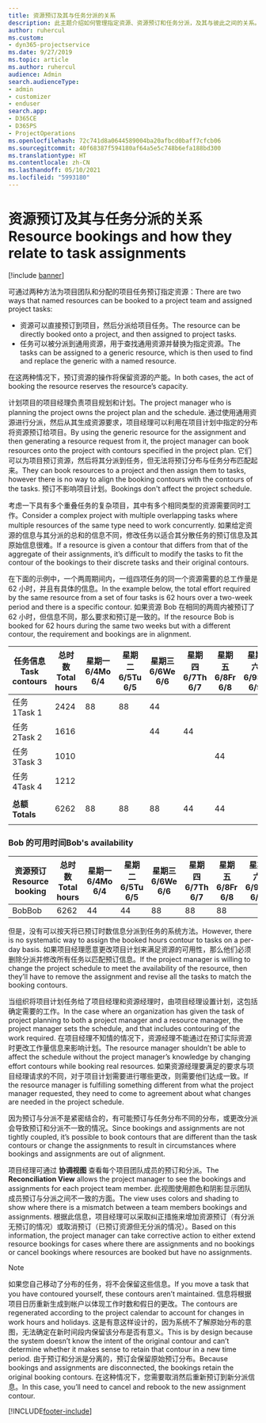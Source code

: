 ```yaml
---
title: 资源预订及其与任务分派的关系
description: 此主题介绍如何管理指定资源、资源预订和任务分派，及其与彼此之间的关系。
author: ruhercul
ms.custom:
- dyn365-projectservice
ms.date: 9/27/2019
ms.topic: article
ms.author: ruhercul
audience: Admin
search.audienceType:
- admin
- customizer
- enduser
search.app:
- D365CE
- D365PS
- ProjectOperations
ms.openlocfilehash: 72c741d8a0644589004ba20afbcd0baff7cfcb06
ms.sourcegitcommit: 40f68387f594180af64a5e5c748b6efa188bd300
ms.translationtype: HT
ms.contentlocale: zh-CN
ms.lasthandoff: 05/10/2021
ms.locfileid: "5993180"
---
```

# <a name="resource-bookings-and-how-they-relate-to-task-assignments"></a><span data-ttu-id="28cfd-103">资源预订及其与任务分派的关系</span><span class="sxs-lookup"><span data-stu-id="28cfd-103">Resource bookings and how they relate to task assignments</span></span>

[!include [banner](../includes/psa-now-project-operations.md)]

<span data-ttu-id="28cfd-104">可通过两种方法为项目团队和分配的项目任务预订指定资源：</span><span class="sxs-lookup"><span data-stu-id="28cfd-104">There are two ways that named resources can be booked to a project team and assigned project tasks:</span></span>

- <span data-ttu-id="28cfd-105">资源可以直接预订到项目，然后分派给项目任务。</span><span class="sxs-lookup"><span data-stu-id="28cfd-105">The resource can be directly booked onto a project, and then assigned to project tasks.</span></span>
- <span data-ttu-id="28cfd-106">任务可以被分派到通用资源，用于查找通用资源并替换为指定资源。</span><span class="sxs-lookup"><span data-stu-id="28cfd-106">The tasks can be assigned to a generic resource, which is then used to find and replace the generic with a named resource.</span></span> 

<span data-ttu-id="28cfd-107">在这两种情况下，预订资源的操作将保留资源的产能。</span><span class="sxs-lookup"><span data-stu-id="28cfd-107">In both cases, the act of booking the resource reserves the resource’s capacity.</span></span>

<span data-ttu-id="28cfd-108">计划项目的项目经理负责项目规划和计划。</span><span class="sxs-lookup"><span data-stu-id="28cfd-108">The project manager who is planning the project owns the project plan and the schedule.</span></span> <span data-ttu-id="28cfd-109">通过使用通用资源进行分派，然后从其生成资源要求，项目经理可以利用在项目计划中指定的分布将资源预订给项目。</span><span class="sxs-lookup"><span data-stu-id="28cfd-109">By using the generic resource for the assignment and then generating a resource request from it, the project manager can book resources onto the project with contours specified in the project plan.</span></span> <span data-ttu-id="28cfd-110">它们可以为项目预订资源，然后将其分派到任务，但无法将预订分布与任务分布匹配起来。</span><span class="sxs-lookup"><span data-stu-id="28cfd-110">They can book resources to a project and then assign them to tasks, however there is no way to align the booking contours with the contours of the tasks.</span></span> <span data-ttu-id="28cfd-111">预订不影响项目计划。</span><span class="sxs-lookup"><span data-stu-id="28cfd-111">Bookings don't affect the project schedule.</span></span>

<span data-ttu-id="28cfd-112">考虑一下具有多个重叠任务的复杂项目，其中有多个相同类型的资源需要同时工作。</span><span class="sxs-lookup"><span data-stu-id="28cfd-112">Consider a complex project with multiple overlapping tasks where multiple resources of the same type need to work concurrently.</span></span> <span data-ttu-id="28cfd-113">如果给定资源的信息与其分派的总和的信息不同，修改任务以适合其分散任务的预订信息及其原始信息很难。</span><span class="sxs-lookup"><span data-stu-id="28cfd-113">If a resource is given a contour that differs from that of the aggregate of their assignments, it’s difficult to modify the tasks to fit the contour of the bookings to their discrete tasks and their original contours.</span></span>

<span data-ttu-id="28cfd-114">在下面的示例中，一个两周期间内，一组四项任务的同一个资源需要的总工作量是 62 小时，并且有具体的信息。</span><span class="sxs-lookup"><span data-stu-id="28cfd-114">In the example below, the total effort required by the same resource from a set of four tasks is 62 hours over a two-week period and there is a specific contour.</span></span> <span data-ttu-id="28cfd-115">如果资源 Bob 在相同的两周内被预订了 62 小时，但信息不同，那么要求和预订是一致的。</span><span class="sxs-lookup"><span data-stu-id="28cfd-115">If the resource Bob is booked for 62 hours during the same two weeks but with a different contour, the requirement and bookings are in alignment.</span></span>

| <span data-ttu-id="28cfd-116">**任务信息**</span><span class="sxs-lookup"><span data-stu-id="28cfd-116">**Task contours**</span></span>    | <span data-ttu-id="28cfd-117">**总时数**</span><span class="sxs-lookup"><span data-stu-id="28cfd-117">**Total hours**</span></span> | <span data-ttu-id="28cfd-118">星期一 6/4</span><span class="sxs-lookup"><span data-stu-id="28cfd-118">Mo 6/4</span></span> | <span data-ttu-id="28cfd-119">星期二 6/5</span><span class="sxs-lookup"><span data-stu-id="28cfd-119">Tu 6/5</span></span> | <span data-ttu-id="28cfd-120">星期三 6/6</span><span class="sxs-lookup"><span data-stu-id="28cfd-120">We 6/6</span></span> | <span data-ttu-id="28cfd-121">星期四 6/7</span><span class="sxs-lookup"><span data-stu-id="28cfd-121">Th 6/7</span></span> | <span data-ttu-id="28cfd-122">星期五 6/8</span><span class="sxs-lookup"><span data-stu-id="28cfd-122">Fr 6/8</span></span> | <span data-ttu-id="28cfd-123">星期六 6/9</span><span class="sxs-lookup"><span data-stu-id="28cfd-123">Sa 6/9</span></span> | <span data-ttu-id="28cfd-124">星期日 6/10</span><span class="sxs-lookup"><span data-stu-id="28cfd-124">Su 6/10</span></span> | <span data-ttu-id="28cfd-125">星期一 6/11</span><span class="sxs-lookup"><span data-stu-id="28cfd-125">Mo 6/11</span></span> | <span data-ttu-id="28cfd-126">星期二 6/12</span><span class="sxs-lookup"><span data-stu-id="28cfd-126">Tu 6/12</span></span> | <span data-ttu-id="28cfd-127">星期三 6/13</span><span class="sxs-lookup"><span data-stu-id="28cfd-127">We 6/13</span></span> | <span data-ttu-id="28cfd-128">星期四 6/14</span><span class="sxs-lookup"><span data-stu-id="28cfd-128">Th 6/14</span></span> | <span data-ttu-id="28cfd-129">星期五 6/15</span><span class="sxs-lookup"><span data-stu-id="28cfd-129">Fr 6/15</span></span> |
|----------------------|-----------------|--------|--------|--------|--------|--------|--------|---------|---------|---------|---------|---------|---------|
| <span data-ttu-id="28cfd-130">任务 1</span><span class="sxs-lookup"><span data-stu-id="28cfd-130">Task 1</span></span>               | <span data-ttu-id="28cfd-131">24</span><span class="sxs-lookup"><span data-stu-id="28cfd-131">24</span></span>              | <span data-ttu-id="28cfd-132">8</span><span class="sxs-lookup"><span data-stu-id="28cfd-132">8</span></span>      | <span data-ttu-id="28cfd-133">8</span><span class="sxs-lookup"><span data-stu-id="28cfd-133">8</span></span>      | <span data-ttu-id="28cfd-134">4</span><span class="sxs-lookup"><span data-stu-id="28cfd-134">4</span></span>      |        |        |        |         |         |         | <span data-ttu-id="28cfd-135">4</span><span class="sxs-lookup"><span data-stu-id="28cfd-135">4</span></span>       |         |         |
| <span data-ttu-id="28cfd-136">任务 2</span><span class="sxs-lookup"><span data-stu-id="28cfd-136">Task 2</span></span>               | <span data-ttu-id="28cfd-137">16</span><span class="sxs-lookup"><span data-stu-id="28cfd-137">16</span></span>              |        |        | <span data-ttu-id="28cfd-138">4</span><span class="sxs-lookup"><span data-stu-id="28cfd-138">4</span></span>      | <span data-ttu-id="28cfd-139">4</span><span class="sxs-lookup"><span data-stu-id="28cfd-139">4</span></span>      |        |        |         | <span data-ttu-id="28cfd-140">8</span><span class="sxs-lookup"><span data-stu-id="28cfd-140">8</span></span>       |         |         |         |         |
| <span data-ttu-id="28cfd-141">任务 3</span><span class="sxs-lookup"><span data-stu-id="28cfd-141">Task 3</span></span>               | <span data-ttu-id="28cfd-142">10</span><span class="sxs-lookup"><span data-stu-id="28cfd-142">10</span></span>              |        |        |        |        | <span data-ttu-id="28cfd-143">4</span><span class="sxs-lookup"><span data-stu-id="28cfd-143">4</span></span>      |        |         |         | <span data-ttu-id="28cfd-144">4</span><span class="sxs-lookup"><span data-stu-id="28cfd-144">4</span></span>       |         | <span data-ttu-id="28cfd-145">2</span><span class="sxs-lookup"><span data-stu-id="28cfd-145">2</span></span>       |         |
| <span data-ttu-id="28cfd-146">任务 4</span><span class="sxs-lookup"><span data-stu-id="28cfd-146">Task 4</span></span>               | <span data-ttu-id="28cfd-147">12</span><span class="sxs-lookup"><span data-stu-id="28cfd-147">12</span></span>              |        |        |        |        |        |        |         |         |         | <span data-ttu-id="28cfd-148">4</span><span class="sxs-lookup"><span data-stu-id="28cfd-148">4</span></span>       |         | <span data-ttu-id="28cfd-149">8</span><span class="sxs-lookup"><span data-stu-id="28cfd-149">8</span></span>       |
|                      |                 |        |        |        |        |        |        |         |         |         |         |         |         |
| <span data-ttu-id="28cfd-150">**总额**</span><span class="sxs-lookup"><span data-stu-id="28cfd-150">**Totals**</span></span>           | <span data-ttu-id="28cfd-151">62</span><span class="sxs-lookup"><span data-stu-id="28cfd-151">62</span></span>              | <span data-ttu-id="28cfd-152">8</span><span class="sxs-lookup"><span data-stu-id="28cfd-152">8</span></span>      | <span data-ttu-id="28cfd-153">8</span><span class="sxs-lookup"><span data-stu-id="28cfd-153">8</span></span>      | <span data-ttu-id="28cfd-154">8</span><span class="sxs-lookup"><span data-stu-id="28cfd-154">8</span></span>      | <span data-ttu-id="28cfd-155">4</span><span class="sxs-lookup"><span data-stu-id="28cfd-155">4</span></span>      | <span data-ttu-id="28cfd-156">4</span><span class="sxs-lookup"><span data-stu-id="28cfd-156">4</span></span>      |        |         | <span data-ttu-id="28cfd-157">8</span><span class="sxs-lookup"><span data-stu-id="28cfd-157">8</span></span>       | <span data-ttu-id="28cfd-158">4</span><span class="sxs-lookup"><span data-stu-id="28cfd-158">4</span></span>       | <span data-ttu-id="28cfd-159">8</span><span class="sxs-lookup"><span data-stu-id="28cfd-159">8</span></span>       | <span data-ttu-id="28cfd-160">2</span><span class="sxs-lookup"><span data-stu-id="28cfd-160">2</span></span>       | <span data-ttu-id="28cfd-161">8</span><span class="sxs-lookup"><span data-stu-id="28cfd-161">8</span></span>       |
|                      |                 |        |        |        |        |        |        |         |         |         |         |

### <a name="bobs-availability"></a><span data-ttu-id="28cfd-162">Bob 的可用时间</span><span class="sxs-lookup"><span data-stu-id="28cfd-162">Bob's availability</span></span>
| <span data-ttu-id="28cfd-163">**资源预订**</span><span class="sxs-lookup"><span data-stu-id="28cfd-163">**Resource   booking**</span></span> | <span data-ttu-id="28cfd-164">**总时数**</span><span class="sxs-lookup"><span data-stu-id="28cfd-164">**Total hours**</span></span> | <span data-ttu-id="28cfd-165">星期一 6/4</span><span class="sxs-lookup"><span data-stu-id="28cfd-165">Mo 6/4</span></span> | <span data-ttu-id="28cfd-166">星期二 6/5</span><span class="sxs-lookup"><span data-stu-id="28cfd-166">Tu 6/5</span></span> | <span data-ttu-id="28cfd-167">星期三 6/6</span><span class="sxs-lookup"><span data-stu-id="28cfd-167">We 6/6</span></span> | <span data-ttu-id="28cfd-168">星期四 6/7</span><span class="sxs-lookup"><span data-stu-id="28cfd-168">Th 6/7</span></span> | <span data-ttu-id="28cfd-169">星期五 6/8</span><span class="sxs-lookup"><span data-stu-id="28cfd-169">Fr 6/8</span></span> | <span data-ttu-id="28cfd-170">星期六 6/9</span><span class="sxs-lookup"><span data-stu-id="28cfd-170">Sa 6/9</span></span> | <span data-ttu-id="28cfd-171">星期日 6/10</span><span class="sxs-lookup"><span data-stu-id="28cfd-171">Su 6/10</span></span> | <span data-ttu-id="28cfd-172">星期一 6/11</span><span class="sxs-lookup"><span data-stu-id="28cfd-172">Mo 6/11</span></span> | <span data-ttu-id="28cfd-173">星期二 6/12</span><span class="sxs-lookup"><span data-stu-id="28cfd-173">Tu 6/12</span></span> | <span data-ttu-id="28cfd-174">星期三 6/13</span><span class="sxs-lookup"><span data-stu-id="28cfd-174">We 6/13</span></span> | <span data-ttu-id="28cfd-175">星期四 6/14</span><span class="sxs-lookup"><span data-stu-id="28cfd-175">Th 6/14</span></span> | <span data-ttu-id="28cfd-176">星期五 6/15</span><span class="sxs-lookup"><span data-stu-id="28cfd-176">Fr 6/15</span></span> |
|------------------------|-----------------|--------|--------|--------|--------|--------|--------|---------|---------|---------|---------|---------|---------|
| <span data-ttu-id="28cfd-177">Bob</span><span class="sxs-lookup"><span data-stu-id="28cfd-177">Bob</span></span>                    | <span data-ttu-id="28cfd-178">62</span><span class="sxs-lookup"><span data-stu-id="28cfd-178">62</span></span>              | <span data-ttu-id="28cfd-179">4</span><span class="sxs-lookup"><span data-stu-id="28cfd-179">4</span></span>      | <span data-ttu-id="28cfd-180">4</span><span class="sxs-lookup"><span data-stu-id="28cfd-180">4</span></span>      | <span data-ttu-id="28cfd-181">8</span><span class="sxs-lookup"><span data-stu-id="28cfd-181">8</span></span>      | <span data-ttu-id="28cfd-182">8</span><span class="sxs-lookup"><span data-stu-id="28cfd-182">8</span></span>      | <span data-ttu-id="28cfd-183">8</span><span class="sxs-lookup"><span data-stu-id="28cfd-183">8</span></span>      |        |         | <span data-ttu-id="28cfd-184">4</span><span class="sxs-lookup"><span data-stu-id="28cfd-184">4</span></span>       | <span data-ttu-id="28cfd-185">4</span><span class="sxs-lookup"><span data-stu-id="28cfd-185">4</span></span>       | <span data-ttu-id="28cfd-186">8</span><span class="sxs-lookup"><span data-stu-id="28cfd-186">8</span></span>       | <span data-ttu-id="28cfd-187">8</span><span class="sxs-lookup"><span data-stu-id="28cfd-187">8</span></span>       | <span data-ttu-id="28cfd-188">6</span><span class="sxs-lookup"><span data-stu-id="28cfd-188">6</span></span>       |

<span data-ttu-id="28cfd-189">但是，没有可以按天将已预订时数信息分派到任务的系统方法。</span><span class="sxs-lookup"><span data-stu-id="28cfd-189">However, there is no systematic way to assign the booked hours contour to tasks on a per-day basis.</span></span> <span data-ttu-id="28cfd-190">如果项目经理愿意更改项目计划来满足资源的可用性，那么他们必须删除分派并修改所有任务以匹配预订信息。</span><span class="sxs-lookup"><span data-stu-id="28cfd-190">If the project manager is willing to change the project schedule to meet the availability of the resource, then they’ll have to remove the assignment and revise all the tasks to match the booking contours.</span></span>

<span data-ttu-id="28cfd-191">当组织将项目计划任务给了项目经理和资源经理时，由项目经理设置计划，这包括确定需要的工作。</span><span class="sxs-lookup"><span data-stu-id="28cfd-191">In the case where an organization has given the task of project planning to both a project manager and a resource manager, the project manager sets the schedule, and that includes contouring of the work required.</span></span> <span data-ttu-id="28cfd-192">在项目经理不知情的情况下，资源经理不能通过在预订实际资源时更改工作量信息来影响计划。</span><span class="sxs-lookup"><span data-stu-id="28cfd-192">The resource manager shouldn’t be able to affect the schedule without the project manager’s knowledge by changing effort contours while booking real resources.</span></span> <span data-ttu-id="28cfd-193">如果资源经理要满足的要求与项目经理请求的不同，对于项目计划需要进行哪些更改，则需要他们达成一致。</span><span class="sxs-lookup"><span data-stu-id="28cfd-193">If the resource manager is fulfilling something different from what the project manager requested, they need to come to agreement about what changes are needed in the project schedule.</span></span>

<span data-ttu-id="28cfd-194">因为预订与分派不是紧密结合的，有可能预订与任务分布不同的分布，或更改分派会导致预订和分派不一致的情况。</span><span class="sxs-lookup"><span data-stu-id="28cfd-194">Since bookings and assignments are not tightly coupled, it’s possible to book contours that are different than the task contours or change the assignments to result in circumstances where bookings and assignments are out of alignment.</span></span>

<span data-ttu-id="28cfd-195">项目经理可通过 **协调视图** 查看每个项目团队成员的预订和分派。</span><span class="sxs-lookup"><span data-stu-id="28cfd-195">The **Reconciliation View** allows the project manager to see the bookings and assignments for each project team member.</span></span> <span data-ttu-id="28cfd-196">此视图使用颜色和阴影显示团队成员预订与分派之间不一致的方面。</span><span class="sxs-lookup"><span data-stu-id="28cfd-196">The view uses colors and shading to show where there is a mismatch between a team members bookings and assignments.</span></span> <span data-ttu-id="28cfd-197">根据此信息，项目经理可以采取纠正措施来增加资源预订（有分派无预订的情况）或取消预订（已预订资源但无分派的情况）。</span><span class="sxs-lookup"><span data-stu-id="28cfd-197">Based on this information, the project manager can take corrective action to either extend resource bookings for cases where there are assignments and no bookings or cancel bookings where resources are booked but have no assignments.</span></span>

> [!NOTE]
> <span data-ttu-id="28cfd-198">如果您自己移动了分布的任务，将不会保留这些信息。</span><span class="sxs-lookup"><span data-stu-id="28cfd-198">If you move a task that you have contoured yourself, these contours aren’t maintained.</span></span> <span data-ttu-id="28cfd-199">信息将根据项目日历重新生成到帐户以体现工作时数和假日的更改。</span><span class="sxs-lookup"><span data-stu-id="28cfd-199">The contours are regenerated according to the project calendar to account for changes in work hours and holidays.</span></span> <span data-ttu-id="28cfd-200">这是有意这样设计的，因为系统不了解原始分布的意图，无法确定在新时间段内保留该分布是否有意义。</span><span class="sxs-lookup"><span data-stu-id="28cfd-200">This is by design because the system doesn’t know the intent of the original contour and can’t determine whether it makes sense to retain that contour in a new time period.</span></span> <span data-ttu-id="28cfd-201">由于预订和分派是分离的，预订会保留原始预订分布。</span><span class="sxs-lookup"><span data-stu-id="28cfd-201">Because bookings and assignments are disconnected, the bookings retain the original booking contours.</span></span> <span data-ttu-id="28cfd-202">在这种情况下，您需要取消然后重新预订到新分派信息。</span><span class="sxs-lookup"><span data-stu-id="28cfd-202">In this case, you’ll need to cancel and rebook to the new assignment contour.</span></span>



[!INCLUDE[footer-include](../includes/footer-banner.md)]
